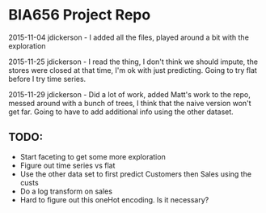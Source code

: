 # BIA656 Project Repo

2015-11-04
jdickerson - I added all the files, played around a bit with the exploration

2015-11-25
jdickerson - I read the thing, I don't think we should impute, the stores were closed at that time, I'm ok with just predicting. Going to try flat before I try time series.

2015-11-29
jdickerson - Did a lot of work, added Matt's work to the repo, messed around with a bunch of trees, I think that the naive version won't get far. Going to have to add additional info using the other dataset.

## TODO:
 - Start faceting to get some more exploration
 - Figure out time series vs flat
 - Use the other data set to first predict Customers then Sales using the custs
 - Do a log transform on sales
 - Hard to figure out this oneHot encoding. Is it necessary?
